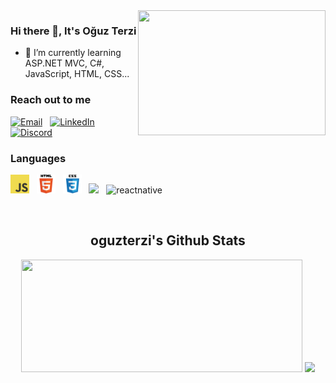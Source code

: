 <img src="https://media.giphy.com/media/26tn33aiTi1jkl6H6/giphy.gif" align="right" width="300px" height="200px">

 ### Hi there 👋, It's Oğuz Terzi

<!-- - 🏫 I'm studying at Pendik Yunus Emre Vocational and Technical Anatolian High School. --->
<!-- - 🔭 I’m currently working on BT Bilgi --->
- 🌱 I’m currently learning ASP.NET MVC, C#, JavaScript, HTML, CSS...

### Reach out to me

<a href="mailto:oguz.terzi.460@gmail.com"><img alt="Email" src="https://img.shields.io/badge/Email-oguz.terzi.460@gmail.com-blue?style=flat&logo=gmail"></a> &nbsp;
<a href="https://www.linkedin.com/in/oguzterzi/" target="_blank"><img alt="LinkedIn" src="https://img.shields.io/badge/LinkedIn-@oguzterzi-blue?style=flat&logo=linkedin"></a> &nbsp;
<a href="https://discord.gg/W8HUqDCWae" target="_blank"><img alt="Discord" src="https://img.shields.io/badge/Discord-oguzterzi-blue?style=flat&logo=discord"></a> &nbsp;


### Languages
<img src="https://raw.githubusercontent.com/github/explore/80688e429a7d4ef2fca1e82350fe8e3517d3494d/topics/javascript/javascript.png" width="30px"> &nbsp; <img src="https://raw.githubusercontent.com/github/explore/80688e429a7d4ef2fca1e82350fe8e3517d3494d/topics/html/html.png" width="30px"> &nbsp; <img src="https://raw.githubusercontent.com/github/explore/80688e429a7d4ef2fca1e82350fe8e3517d3494d/topics/css/css.png" width="30px"> &nbsp; <img src="https://cdn.discordapp.com/attachments/1000687769057771531/1000688718505578496/c.png" width="30px"> &nbsp; <img src="https://reactnative.dev/img/header_logo.svg" alt="reactnative" width="30"/>

</br>

<h2 align="center">oguzterzi's Github Stats</h2>
<p align="center">

<img src="https://github-readme-stats.vercel.app/api?username=oguzterzi&show_icons=true&theme=tokyonight" width="450" height="180">
<img src="https://github-readme-stats.vercel.app/api/top-langs/?username=oguzterzi&layout=compact&theme=tokyonight" height="180">

</p>

[instagram]: https://instagram.com/oguzterzi11
[discord]: https://discord.gg/W8HUqDCWae
[linkedin]: https://www.linkedin.com/in/oguzterzi/
